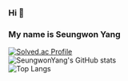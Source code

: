 ### Hi 👋
### My name is Seungwon Yang
<!--
**SeungWonYang-pro/SeungWonYang-pro** is a ✨ _special_ ✨ repository because its `README.md` (this file) appears on your GitHub profile.

Here are some ideas to get you started:

- 🔭 I’m currently working on ...
- 🌱 I’m currently learning ...
- 👯 I’m looking to collaborate on ...
- 🤔 I’m looking for help with ...
- 💬 Ask me about ...
- 📫 How to reach me: ...
- 😄 Pronouns: ...
- ⚡ Fun fact: ...
-->
[![Solved.ac Profile](http://mazassumnida.wtf/api/generate_badge?boj=ysw1222)](https://solved.ac/ysw1222)   
![SeungwonYang's GitHub stats](https://github-readme-stats.vercel.app/api?username=SeungWonYang-pro&show_icons=true&theme=tokyonight)   
![Top Langs](https://github-readme-stats.vercel.app/api/top-langs/?username=SeungWonYang-pro&layout=demo&theme=dark)   
